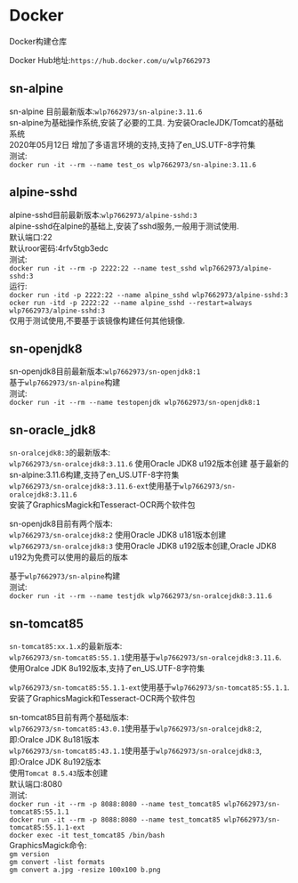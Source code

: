 # Docker
Docker构建仓库

Docker Hub地址:`https://hub.docker.com/u/wlp7662973`

## sn-alpine
sn-alpine 目前最新版本:`wlp7662973/sn-alpine:3.11.6`<br/>
sn-alpine为基础操作系统,安装了必要的工具. 为安装OracleJDK/Tomcat的基础系统<br/>
2020年05月12日 增加了多语言环境的支持,支持了en_US.UTF-8字符集<br/>
测试:<br/>
`docker run -it --rm --name test_os wlp7662973/sn-alpine:3.11.6`

## alpine-sshd
alpine-sshd目前最新版本:`wlp7662973/alpine-sshd:3`<br/>
alpine-sshd在alpine的基础上,安装了sshd服务,一般用于测试使用.<br/>
默认端口:22<br/>
默认roor密码:4rfv5tgb3edc<br/>
测试:<br/>
`docker run -it --rm -p 2222:22 --name test_sshd wlp7662973/alpine-sshd:3`<br/>
运行:<br/>
`docker run -itd -p 2222:22 --name alpine_sshd wlp7662973/alpine-sshd:3`<br/>
`ocker run -itd -p 2222:22 --name alpine_sshd --restart=always wlp7662973/alpine-sshd:3`<br/>
仅用于测试使用,不要基于该镜像构建任何其他镜像.

## sn-openjdk8
sn-openjdk8目前最新版本:`wlp7662973/sn-openjdk8:1`<br/>
基于`wlp7662973/sn-alpine`构建<br/>
测试:<br/>
`docker run -it --rm --name testopenjdk wlp7662973/sn-openjdk8:1`

## sn-oracle_jdk8
`sn-oralcejdk8:3`的最新版本:<br/>
`wlp7662973/sn-oralcejdk8:3.11.6` 使用Oracle JDK8 u192版本创建 基于最新的sn-alpine:3.11.6构建,支持了en_US.UTF-8字符集<br/>
`wlp7662973/sn-oralcejdk8:3.11.6-ext`使用基于`wlp7662973/sn-oralcejdk8:3.11.6`<br/>
安装了GraphicsMagick和Tesseract-OCR两个软件包<br/>

sn-openjdk8目前有两个版本:<br/>
`wlp7662973/sn-oralcejdk8:2` 使用Oracle JDK8 u181版本创建<br/>
`wlp7662973/sn-oralcejdk8:3` 使用Oracle JDK8 u192版本创建,Oracle JDK8 u192为免费可以使用的最后的版本<br/>

基于`wlp7662973/sn-alpine`构建<br/>
测试:<br/>
`docker run -it --rm --name testjdk wlp7662973/sn-oralcejdk8:3.11.6`<br/>

## sn-tomcat85
`sn-tomcat85:xx.1.x`的最新版本:<br/>
`wlp7662973/sn-tomcat85:55.1.1`使用基于`wlp7662973/sn-oralcejdk8:3.11.6`.<br/>
使用Oralce JDK 8u192版本,支持了en_US.UTF-8字符集<br/>

`wlp7662973/sn-tomcat85:55.1.1-ext`使用基于`wlp7662973/sn-tomcat85:55.1.1`.<br/>
安装了GraphicsMagick和Tesseract-OCR两个软件包<br/>

sn-tomcat85目前有两个基础版本:<br/>
`wlp7662973/sn-tomcat85:43.0.1`使用基于`wlp7662973/sn-oralcejdk8:2`,即:Oralce JDK 8u181版本<br/>
`wlp7662973/sn-tomcat85:43.1.1`使用基于`wlp7662973/sn-oralcejdk8:3`,即:Oralce JDK 8u192版本<br/>
使用`Tomcat 8.5.43`版本创建<br/>
默认端口:8080<br/>
测试:<br/>
`docker run -it --rm -p 8088:8080 --name test_tomcat85 wlp7662973/sn-tomcat85:55.1.1`<br/>
`docker run -it --rm -p 8088:8080 --name test_tomcat85 wlp7662973/sn-tomcat85:55.1.1-ext`<br/>
`docker exec -it test_tomcat85 /bin/bash`<br/>
GraphicsMagick命令:<br/>
`gm version`<br/>
`gm convert -list formats`<br/>
`gm convert a.jpg -resize 100x100 b.png`<br/>

